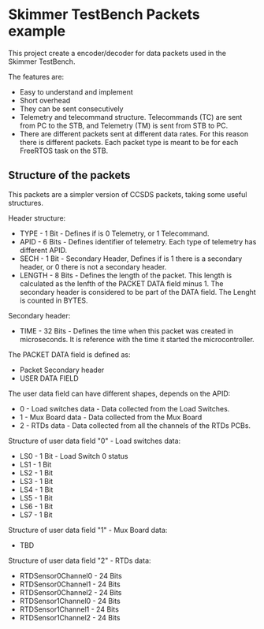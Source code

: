 # Skimmer TestBench Packets example

This project create a encoder/decoder for data packets used in the Skimmer TestBench.

The features are:
* Easy to understand and implement
* Short overhead
* They can be sent consecutively
* Telemetry and telecommand structure. Telecommands (TC) are sent from PC to the STB, and Telemetry (TM) is sent from STB to PC.
* There are different packets sent at different data rates. For this reason there is different packets. Each packet type is meant to be for each FreeRTOS task on the STB.

## Structure of the packets

This packets are a simpler version of CCSDS packets, taking some useful structures.

Header structure:
* TYPE - 1 Bit - Defines if is 0 Telemetry, or 1 Telecommand.
* APID - 6 Bits - Defines identifier of telemetry. Each type of telemetry has different APID.
* SECH - 1 Bit - Secondary Header, Defines if is 1 there is a secondary header, or 0 there is not a secondary header.
* LENGTH - 8 Bits - Defines the length of the packet. This length is calculated as the lenfth of the PACKET DATA field minus 1. The secondary header is considered to be part of the DATA field. The Lenght is counted in BYTES.


Secondary header:
* TIME - 32 Bits - Defines the time when this packet was created in microseconds. It is reference with the time it started the microcontroller.

The PACKET DATA field is defined as:
* Packet Secondary header
* USER DATA FIELD

The user data field can have different shapes, depends on the APID:
* 0 - Load switches data - Data collected from the Load Switches.
* 1 - Mux Board data - Data collected from the Mux Board
* 2 - RTDs data - Data collected from all the channels of the RTDs PCBs.

Structure of user data field "0" - Load switches data:
* LS0 - 1 Bit - Load Switch 0 status
* LS1 - 1 Bit
* LS2 - 1 Bit
* LS3 - 1 Bit
* LS4 - 1 Bit
* LS5 - 1 Bit
* LS6 - 1 Bit
* LS7 - 1 Bit

Structure of user data field "1" - Mux Board data:
* TBD

Structure of user data field "2" - RTDs data:
* RTDSensor0Channel0 - 24 Bits
* RTDSensor0Channel1 - 24 Bits
* RTDSensor0Channel2 - 24 Bits
* RTDSensor1Channel0 - 24 Bits
* RTDSensor1Channel1 - 24 Bits
* RTDSensor1Channel2 - 24 Bits